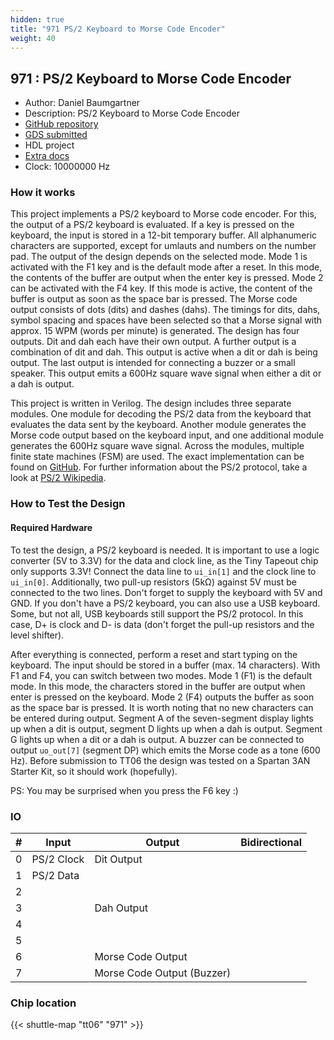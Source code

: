 ```yaml
---
hidden: true
title: "971 PS/2 Keyboard to Morse Code Encoder"
weight: 40
---
```


## 971 : PS/2 Keyboard to Morse Code Encoder

* Author: Daniel Baumgartner
* Description: PS/2 Keyboard to Morse Code Encoder
* [GitHub repository](https://github.com/byte-me404/jku-tt06-ps2-morse-encoder)
* [GDS submitted](https://github.com/byte-me404/jku-tt06-ps2-morse-encoder/actions/runs/8645502273)
* HDL project
* [Extra docs]()
* Clock: 10000000 Hz

<!---

This file is used to generate your project datasheet. Please fill in the information below and delete any unused
sections.

You can also include images in this folder and reference them in the markdown. Each image must be less than
512 kb in size, and the combined size of all images must be less than 1 MB.
-->


### How it works

This project implements a PS/2 keyboard to Morse code encoder. For this, the output of a PS/2 keyboard is evaluated.
If a key is pressed on the keyboard, the input is stored in a 12-bit temporary buffer.
All alphanumeric characters are supported, except for umlauts and numbers on the number pad.
The output of the design depends on the selected mode.
Mode 1 is activated with the F1 key and is the default mode after a reset.
In this mode, the contents of the buffer are output when the enter key is pressed.
Mode 2 can be activated with the F4 key. If this mode is active, the content of the buffer is output as soon as the space bar is pressed.
The Morse code output consists of dots (dits) and dashes (dahs).
The timings for dits, dahs, symbol spacing and spaces have been selected so that a Morse signal with approx. 15 WPM (words per minute) is generated.
The design has four outputs. Dit and dah each have their own output.
A further output is a combination of dit and dah. This output is active when a dit or dah is being output.
The last output is intended for connecting a buzzer or a small speaker. This output emits a 600Hz square wave signal when either a dit or a dah is output.

This project is written in Verilog.
The design includes three separate modules.
One module for decoding the PS/2 data from the keyboard that evaluates the data sent by the keyboard.
Another module generates the Morse code output based on the keyboard input, and one additional module generates the 600Hz square wave signal.
Across the modules, multiple finite state machines (FSM) are used.
The exact implementation can be found on [GitHub](https://github.com/byte-me404/jku-tt06-ps2-morse-encoder).
For further information about the PS/2 protocol, take a look at [PS/2 Wikipedia](https://en.wikipedia.org/wiki/PS/2_port).

### How to Test the Design

#### Required Hardware

To test the design, a PS/2 keyboard is needed.
It is important to use a logic converter (5V to 3.3V) for the data and clock line, as the Tiny Tapeout chip only supports 3.3V!
Connect the data line to `ui_in[1]` and the clock line to `ui_in[0]`.
Additionally, two pull-up resistors (5kΩ) against 5V must be connected to the two lines.
Don't forget to supply the keyboard with 5V and GND.
If you don't have a PS/2 keyboard, you can also use a USB keyboard. Some, but not all, USB keyboards still support the PS/2 protocol.
In this case, D+ is clock and D- is data (don't forget the pull-up resistors and the level shifter).

After everything is connected, perform a reset and start typing on the keyboard.
The input should be stored in a buffer (max. 14 characters). With F1 and F4, you can switch between two modes.
Mode 1 (F1) is the default mode. In this mode, the characters stored in the buffer are output when enter is pressed on the keyboard.
Mode 2 (F4) outputs the buffer as soon as the space bar is pressed.
It is worth noting that no new characters can be entered during output.
Segment A of the seven-segment display lights up when a dit is output, segment D lights up when a dah is output.
Segment G lights up when a dit or a dah is output. A buzzer can be connected to output `uo_out[7]` (segment DP) which emits the Morse code as a tone (600 Hz).
Before submission to TT06 the design was tested on a Spartan 3AN Starter Kit, so it should work (hopefully).

PS: You may be surprised when you press the F6 key :)


### IO

| #             | Input    | Output   | Bidirectional   |
| ------------- | -------- | -------- | --------------- |
| 0 | PS/2 Clock  | Dit Output  |         |
| 1 | PS/2 Data  |   |         |
| 2 |   |   |         |
| 3 |   | Dah Output  |         |
| 4 |   |   |         |
| 5 |   |   |         |
| 6 |   | Morse Code Output  |         |
| 7 |   | Morse Code Output (Buzzer)  |         |


### Chip location

{{< shuttle-map "tt06" "971" >}}
